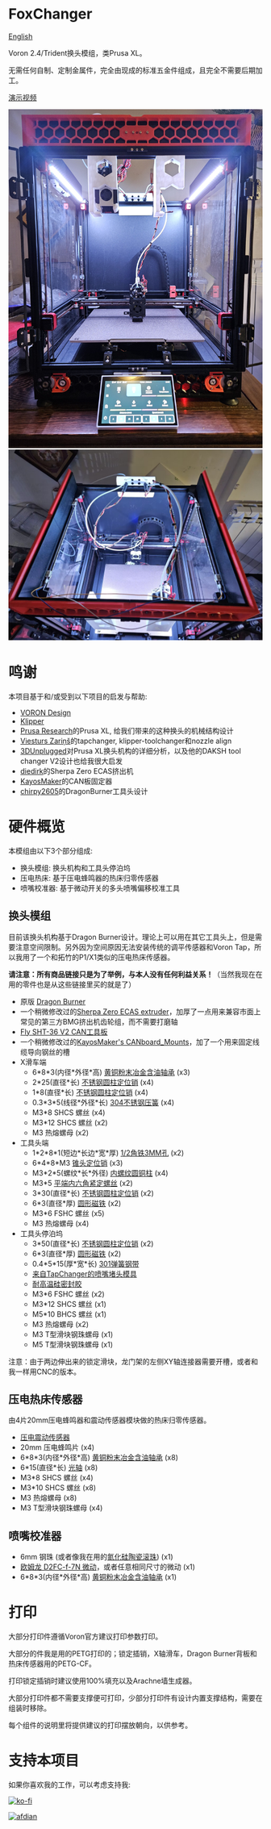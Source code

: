# FoxChanger
[English](./README.md)

Voron 2.4/Trident换头模组，类Prusa XL。

无需任何自制、定制金属件，完全由现成的标准五金件组成，且完全不需要后期加工。

[演示视频](https://www.bilibili.com/video/BV1c142117zm)

![](./imgs/1.jpg)
![](./imgs/2.jpg)

# 鸣谢
本项目基于和/或受到以下项目的启发与帮助:
- [VORON Design](https://vorondesign.com/)
- [Klipper](https://www.klipper3d.org/)
- [Prusa Research](https://www.prusa3d.com/)的Prusa XL, 给我们带来的这种换头的机械结构设计
- [Viesturs Zariņš](https://github.com/viesturz)的tapchanger, klipper-toolchanger和nozzle align
- [3DUnplugged](https://www.youtube.com/channel/UCr8K1tva2CaEhyqNyaEjq_w)对Prusa XL换头机构的详细分析，以及他的DAKSH tool changer V2设计也给我很大启发
- [diedirk](https://www.printables.com/@diedirk_282928)的Sherpa Zero ECAS挤出机
- [KayosMaker](https://github.com/KayosMake)的CAN板固定器
- [chirpy2605](https://github.com/chirpy2605)的DragonBurner工具头设计

# 硬件概览
本模组由以下3个部分组成:
- 换头模组: 换头机构和工具头停泊坞
- 压电热床: 基于压电蜂鸣器的热床归零传感器
- 喷嘴校准器: 基于微动开关的多头喷嘴偏移校准工具

## 换头模组
目前该换头机构基于Dragon Burner设计。理论上可以用在其它工具头上，但是需要注意空间限制。另外因为空间原因无法安装传统的调平传感器和Voron Tap，所以我用了一个和拓竹的P1/X1类似的压电热床传感器。

__请注意：所有商品链接只是为了举例，与本人没有任何利益关系！__（当然我现在在用的零件也是从这些链接里买的就是了）

- 原版 [Dragon Burner](https://github.com/chirpy2605/voron/tree/main/V0/Dragon_Burner)
- 一个稍微修改过的[Sherpa Zero ECAS extruder](https://www.printables.com/model/495935-sherpa-zero-ecas)，加厚了一点用来兼容市面上常见的第三方BMG挤出机齿轮组，而不需要打磨轴
- [Fly SHT-36 V2 CAN工具板](https://mellow-3d.github.io/fly-sht36_v2_general.html)
- 一个稍微修改过的[KayosMaker's CANboard_Mounts](https://github.com/KayosMaker/CANboard_Mounts)，加了一个用来固定线缆导向钢丝的槽
- X滑车端
  - 6\*8\*3(内径\*外径\*高) [黄铜粉末冶金含油轴承](https://item.taobao.com/item.htm?id=696124179286&skuId=4938962921704) (x3)
  - 2\*25(直径\*长) [不锈钢圆柱定位销](https://detail.tmall.com/item.htm?id=599565830368&skuId=4449932305487) (x4)
  - 1\*8(直径\*长) [不锈钢圆柱定位销](https://detail.tmall.com/item.htm?id=599565830368&skuId=4449932305485) (x4)
  - 0.3\*3\*5(线径\*外径\*长) [304不锈钢压簧](https://detail.tmall.com/item.htm?id=684011040182&skuId=4894464993901) (x4)
  - M3\*8 SHCS 螺丝 (x4)
  - M3\*12 SHCS 螺丝 (x2)
  - M3 热熔螺母 (x2)
- 工具头端
  - 1\*2\*8\*1(短边\*长边\*宽\*厚) [1/2角铁3MM孔](https://detail.tmall.com/item.htm?id=609920972548&skuId=5025597343138) (x2)
  - 6\*4\*8\*M3 [锥头定位销](https://item.taobao.com/item.htm?id=629688584816&skuId=4652635966160) (x3)
  - M3\*2\*5(螺纹\*长\*外径) [内螺纹圆铜柱](https://detail.tmall.com/item.htm?id=718349103139&skuId=5012741965543) (x4)
  - M3\*5 [平端内六角紧定螺丝](https://detail.tmall.com/item.htm?id=669353260796&skuId=5037115490335) (x2)
  - 3\*30(直径\*长) [不锈钢圆柱定位销](https://detail.tmall.com/item.htm?id=599565830368&skuId=4980360758229) (x2)
  - 6\*3(直径\*厚) [圆形磁铁](https://item.taobao.com/item.htm?id=650582587437&skuId=4683250052175) (x2)
  - M3\*6 FSHC 螺丝 (x5)
  - M3 热熔螺母 (x4)
- 工具头停泊坞
  - 3\*50(直径\*长) [不锈钢圆柱定位销](https://detail.tmall.com/item.htm?id=599565830368&skuId=4980360758219) (x2)
  - 6\*3(直径\*厚) [圆形磁铁](https://item.taobao.com/item.htm?id=650582587437&skuId=4683250052175) (x2)
  - 0.4\*5\*15(厚\*宽\*长) [301弹簧钢带](https://item.taobao.com/item.htm?id=617939955067&skuId=4529325587657)
  - [来自TapChanger的喷嘴堵头模具](https://github.com/viesturz/tapchanger/tree/f6a354f5bf93b9d8721f022794a41ad3e51c5828/Dock/Jigs)
  - [耐高温硅密封胶](https://detail.tmall.com/item.htm?id=631534616231&skuId=4504220328741)
  - M3\*6 FSHC 螺丝 (x2)
  - M3\*12 SHCS 螺丝 (x1)
  - M5\*10 BHCS 螺丝 (x1)
  - M3 热熔螺母 (x2)
  - M3 T型滑块钢珠螺母 (x1)
  - M5 T型滑块钢珠螺母 (x1)

注意：由于两边伸出来的锁定滑块，龙门架的左侧XY轴连接器需要开槽，或者和我一样用CNC的版本。

## 压电热床传感器
由4片20mm压电蜂鸣器和震动传感器模块做的热床归零传感器。

- [压电震动传感器](https://detail.tmall.com/item.htm?id=652122497796)
- 20mm 压电蜂鸣片 (x4)
- 6\*8\*3(内径\*外径\*高) [黄铜粉末冶金含油轴承](https://item.taobao.com/item.htm?id=696124179286&skuId=4938962921704) (x8)
- 6\*15(直径\*长) [光轴](https://detail.tmall.com/item.htm?id=680516964370&skuId=4882059537337) (x8)
- M3\*8 SHCS 螺丝 (x4)
- M3\*10 SHCS 螺丝 (x8)
- M3 热熔螺母 (x8)
- M3 T型滑块钢珠螺母 (x4)

## 喷嘴校准器

- 6mm 钢珠 (或者像我在用的[氮化硅陶瓷滚珠](https://item.taobao.com/item.htm?id=689926834804&skuId=5083796203976)) (x1)
- [欧姆龙 D2FC-f-7N 微动](https://item.taobao.com/item.htm?id=574796579888&skuId=3774524789330)，或者任意相同尺寸的微动 (x1)
- 6\*8\*3(内径\*外径\*高) [黄铜粉末冶金含油轴承](https://item.taobao.com/item.htm?id=696124179286&skuId=4938962921704) (x1)


# 打印
大部分打印件遵循Voron官方建议打印参数打印。

大部分的件我是用的PETG打印的；锁定插销，X轴滑车，Dragon Burner背板和热床传感器用的PETG-CF。

打印锁定插销时建议使用100%填充以及Arachne墙生成器。

大部分打印件都不需要支撑便可打印，少部分打印件有设计内置支撑结构，需要在组装时移除。

每个组件的说明里将提供建议的打印摆放朝向，以供参考。

# 支持本项目
如果你喜欢我的工作，可以考虑支持我:

[![ko-fi](https://ko-fi.com/img/githubbutton_sm.svg)](https://ko-fi.com/noisyfox)

[<img width="200" src="https://pic1.afdiancdn.com/static/img/welcome/button-sponsorme.png" alt="afdian">](https://afdian.net/a/noisyfox)
